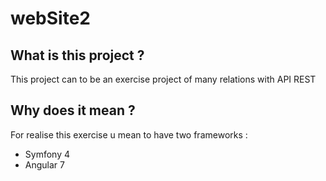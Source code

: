 # webSite2
## What is this project ?
This project can to be an exercise project of many relations with API REST
## Why does it mean ?
For realise this exercise u mean to have two frameworks :
* Symfony 4
* Angular 7